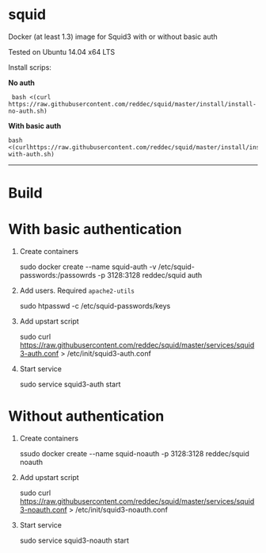 squid
=====

Docker (at least 1.3) image for Squid3 with or without basic auth

Tested on Ubuntu 14.04 x64 LTS

Install scrips:

**No auth**

     bash <(curl https://raw.githubusercontent.com/reddec/squid/master/install/install-no-auth.sh)

**With basic auth**

    bash <(curlhttps://raw.githubusercontent.com/reddec/squid/master/install/install-with-auth.sh)


----------

Build
=====

# With basic authentication

1. Create containers

    sudo docker create --name squid-auth -v /etc/squid-passwords:/passowrds -p 3128:3128 reddec/squid auth
    
2. Add users. Required `apache2-utils`

    sudo htpasswd -c /etc/squid-passwords/keys <username>
    
3. Add upstart script

    sudo curl https://raw.githubusercontent.com/reddec/squid/master/services/squid3-auth.conf > /etc/init/squid3-auth.conf
    
4. Start service

    sudo service squid3-auth start

# Without authentication

1. Create containers

    ssudo docker create --name squid-noauth -p 3128:3128 reddec/squid noauth
    
2. Add upstart script

    sudo curl https://raw.githubusercontent.com/reddec/squid/master/services/squid3-noauth.conf > /etc/init/squid3-noauth.conf
    
3. Start service

    sudo service squid3-noauth start
    
